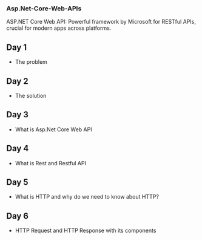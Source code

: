 ### Asp.Net-Core-Web-APIs
ASP.NET Core Web API: Powerful framework by Microsoft for RESTful APIs, crucial for modern apps across platforms.

## Day 1
-  The problem
## Day 2 
- The solution

## Day 3
- What is Asp.Net Core Web API

## Day 4
- What is Rest and Restful API

## Day 5
- What is HTTP and why do we need to know about HTTP?

## Day 6
- HTTP Request and HTTP Response with its components
